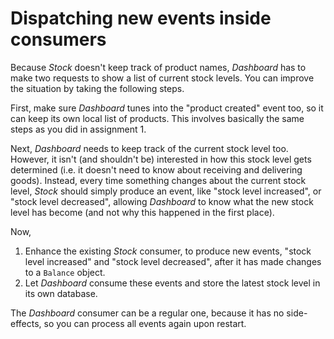 # Dispatching new events inside consumers

Because *Stock* doesn't keep track of product names, *Dashboard* has to make two requests to show a list of current stock levels. You can improve the situation by taking the following steps.

First, make sure *Dashboard* tunes into the "product created" event too, so it can keep its own local list of products. This involves basically the same steps as you did in assignment 1.

Next, *Dashboard* needs to keep track of the current stock level too. However, it isn't (and shouldn't be) interested in how this stock level gets determined (i.e. it doesn't need to know about receiving and delivering goods). Instead, every time something changes about the current stock level, *Stock* should simply produce an event, like "stock level increased", or "stock level decreased", allowing *Dashboard* to know what the new stock level has become (and not why this happened in the first place).

Now,

1. Enhance the existing *Stock* consumer, to produce new events, "stock level increased" and "stock level decreased", after it has made changes to a `Balance` object.
2. Let *Dashboard* consume these events and store the latest stock level in its own database.

The *Dashboard* consumer can be a regular one, because it has no side-effects, so you can process all events again upon restart.
